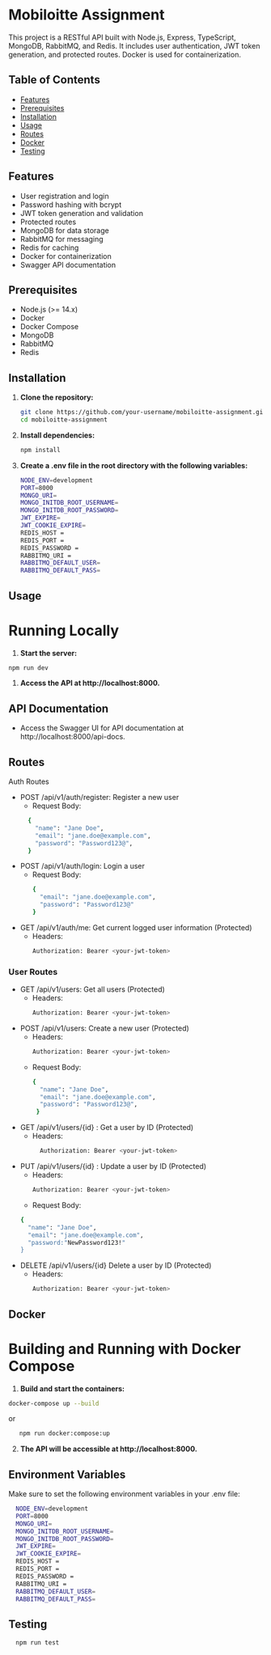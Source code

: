 # Mobiloitte Assignment

This project is a RESTful API built with Node.js, Express, TypeScript, MongoDB, RabbitMQ, and Redis. It includes user authentication, JWT token generation, and protected routes. Docker is used for containerization.

## Table of Contents

- [Features](#features)
- [Prerequisites](#prerequisites)
- [Installation](#installation)
- [Usage](#usage)
- [Routes](#routes)
- [Docker](#docker)
- [Testing](#testing)

## Features

- User registration and login
- Password hashing with bcrypt
- JWT token generation and validation
- Protected routes
- MongoDB for data storage
- RabbitMQ for messaging
- Redis for caching
- Docker for containerization
- Swagger API documentation

## Prerequisites

- Node.js (>= 14.x)
- Docker
- Docker Compose
- MongoDB
- RabbitMQ
- Redis

## Installation

1. **Clone the repository:**

   ```bash
   git clone https://github.com/your-username/mobiloitte-assignment.git
   cd mobiloitte-assignment
   ```
2. **Install dependencies:**

   ```bash
   npm install
   ``` 
3. **Create a .env file in the root directory with the following variables:**
   ```bash
   NODE_ENV=development
   PORT=8000
   MONGO_URI=
   MONGO_INITDB_ROOT_USERNAME=
   MONGO_INITDB_ROOT_PASSWORD=
   JWT_EXPIRE=
   JWT_COOKIE_EXPIRE=
   REDIS_HOST =
   REDIS_PORT =
   REDIS_PASSWORD =
   RABBITMQ_URI =
   RABBITMQ_DEFAULT_USER=
   RABBITMQ_DEFAULT_PASS=
   ```
## Usage
  # Running Locally
  1. **Start the server:**

   ```bash
   npm run dev
  ```
 1. **Access the API at http://localhost:8000.**
  ## API Documentation
  - Access the Swagger UI for API documentation at http://localhost:8000/api-docs.

## Routes
Auth Routes
* POST /api/v1/auth/register: Register a new user
  * Request Body:
  ```bash
    {
      "name": "Jane Doe",
      "email": "jane.doe@example.com",
      "password": "Password123@",
    }
   ```
* POST /api/v1/auth/login: Login a user
  * Request Body:
    ```bash
    {
      "email": "jane.doe@example.com",
      "password": "Password123@"
    }
    ```
* GET /api/v1/auth/me: Get current logged user information (Protected)
   * Headers:
       ```bash
       Authorization: Bearer <your-jwt-token>
       ```
### User Routes
* GET /api/v1/users: Get all users (Protected)
   * Headers:
       ```bash
       Authorization: Bearer <your-jwt-token>
       ```
* POST /api/v1/users: Create a new user (Protected)
   * Headers:
       ```bash
       Authorization: Bearer <your-jwt-token>
       ```
    * Request Body:
        ```bash
        {
          "name": "Jane Doe",
          "email": "jane.doe@example.com",
          "password": "Password123@",
         }
        ```
* GET /api/v1/users/{id} : Get a user by ID (Protected)
     * Headers:
         ```bash
           Authorization: Bearer <your-jwt-token>
         ```
* PUT /api/v1/users/{id} : Update a user by ID (Protected)
    * Headers:
         ```bash
         Authorization: Bearer <your-jwt-token>
         ```
   * Request Body:
    ```bash
    {
      "name": "Jane Doe",
      "email": "jane.doe@example.com",
      "password:"NewPassword123!"
    }
    ```
* DELETE /api/v1/users/{id} Delete a user by ID (Protected)
     * Headers:
         ```bash
         Authorization: Bearer <your-jwt-token>
         ```
## Docker
  # Building and Running with Docker Compose
  1. **Build and start the containers:**

   ```bash
   docker-compose up --build
  ```
or
```bash
   npm run docker:compose:up
  ```
2. **The API will be accessible at http://localhost:8000.**
## Environment Variables
Make sure to set the following environment variables in your .env file:
 ```bash
   NODE_ENV=development
   PORT=8000
   MONGO_URI=
   MONGO_INITDB_ROOT_USERNAME=
   MONGO_INITDB_ROOT_PASSWORD=
   JWT_EXPIRE=
   JWT_COOKIE_EXPIRE=
   REDIS_HOST =
   REDIS_PORT =
   REDIS_PASSWORD =
   RABBITMQ_URI =
   RABBITMQ_DEFAULT_USER=
   RABBITMQ_DEFAULT_PASS=
   ```
## Testing

  ```bash
    npm run test
  ```
